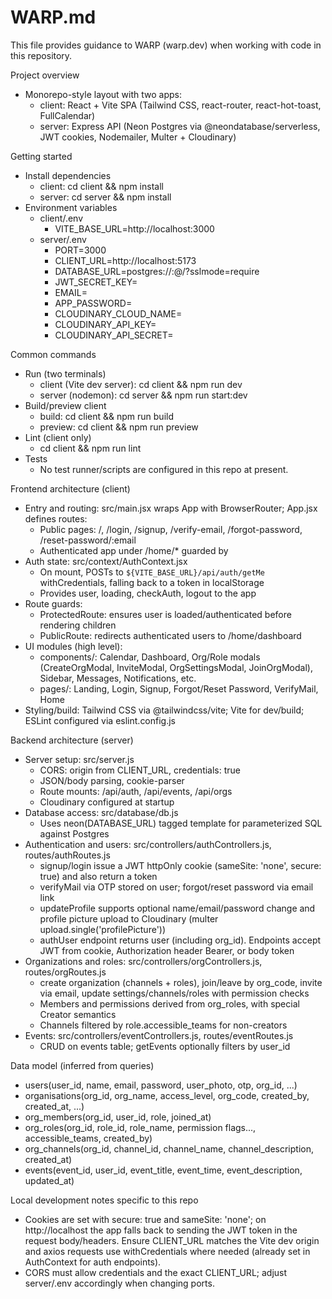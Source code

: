 # WARP.md

This file provides guidance to WARP (warp.dev) when working with code in this repository.

Project overview
- Monorepo-style layout with two apps:
  - client: React + Vite SPA (Tailwind CSS, react-router, react-hot-toast, FullCalendar)
  - server: Express API (Neon Postgres via @neondatabase/serverless, JWT cookies, Nodemailer, Multer + Cloudinary)

Getting started
- Install dependencies
  - client: cd client && npm install
  - server: cd server && npm install
- Environment variables
  - client/.env
    - VITE_BASE_URL=http://localhost:3000
  - server/.env
    - PORT=3000
    - CLIENT_URL=http://localhost:5173
    - DATABASE_URL=postgres://<user>:<password>@<host>/<db>?sslmode=require
    - JWT_SECRET_KEY=<random-secret>
    - EMAIL=<smtp-username>
    - APP_PASSWORD=<smtp-app-password>
    - CLOUDINARY_CLOUD_NAME=<name>
    - CLOUDINARY_API_KEY=<key>
    - CLOUDINARY_API_SECRET=<secret>

Common commands
- Run (two terminals)
  - client (Vite dev server): cd client && npm run dev
  - server (nodemon): cd server && npm run start:dev
- Build/preview client
  - build: cd client && npm run build
  - preview: cd client && npm run preview
- Lint (client only)
  - cd client && npm run lint
- Tests
  - No test runner/scripts are configured in this repo at present.

Frontend architecture (client)
- Entry and routing: src/main.jsx wraps App with BrowserRouter; App.jsx defines routes:
  - Public pages: /, /login, /signup, /verify-email, /forgot-password, /reset-password/:email
  - Authenticated app under /home/* guarded by <ProtectedRoute>
- Auth state: src/context/AuthContext.jsx
  - On mount, POSTs to `${VITE_BASE_URL}/api/auth/getMe` withCredentials, falling back to a token in localStorage
  - Provides user, loading, checkAuth, logout to the app
- Route guards:
  - ProtectedRoute: ensures user is loaded/authenticated before rendering children
  - PublicRoute: redirects authenticated users to /home/dashboard
- UI modules (high level):
  - components/: Calendar, Dashboard, Org/Role modals (CreateOrgModal, InviteModal, OrgSettingsModal, JoinOrgModal), Sidebar, Messages, Notifications, etc.
  - pages/: Landing, Login, Signup, Forgot/Reset Password, VerifyMail, Home
- Styling/build: Tailwind CSS via @tailwindcss/vite; Vite for dev/build; ESLint configured via eslint.config.js

Backend architecture (server)
- Server setup: src/server.js
  - CORS: origin from CLIENT_URL, credentials: true
  - JSON/body parsing, cookie-parser
  - Route mounts: /api/auth, /api/events, /api/orgs
  - Cloudinary configured at startup
- Database access: src/database/db.js
  - Uses neon(DATABASE_URL) tagged template for parameterized SQL against Postgres
- Authentication and users: src/controllers/authControllers.js, routes/authRoutes.js
  - signup/login issue a JWT httpOnly cookie (sameSite: 'none', secure: true) and also return a token
  - verifyMail via OTP stored on user; forgot/reset password via email link
  - updateProfile supports optional name/email/password change and profile picture upload to Cloudinary (multer upload.single('profilePicture'))
  - authUser endpoint returns user (including org_id). Endpoints accept JWT from cookie, Authorization header Bearer, or body token
- Organizations and roles: src/controllers/orgControllers.js, routes/orgRoutes.js
  - create organization (channels + roles), join/leave by org_code, invite via email, update settings/channels/roles with permission checks
  - Members and permissions derived from org_roles, with special Creator semantics
  - Channels filtered by role.accessible_teams for non-creators
- Events: src/controllers/eventControllers.js, routes/eventRoutes.js
  - CRUD on events table; getEvents optionally filters by user_id

Data model (inferred from queries)
- users(user_id, name, email, password, user_photo, otp, org_id, ...)
- organisations(org_id, org_name, access_level, org_code, created_by, created_at, ...)
- org_members(org_id, user_id, role, joined_at)
- org_roles(org_id, role_id, role_name, permission flags..., accessible_teams, created_by)
- org_channels(org_id, channel_id, channel_name, channel_description, created_at)
- events(event_id, user_id, event_title, event_time, event_description, updated_at)

Local development notes specific to this repo
- Cookies are set with secure: true and sameSite: 'none'; on http://localhost the app falls back to sending the JWT token in the request body/headers. Ensure CLIENT_URL matches the Vite dev origin and axios requests use withCredentials where needed (already set in AuthContext for auth endpoints).
- CORS must allow credentials and the exact CLIENT_URL; adjust server/.env accordingly when changing ports.
